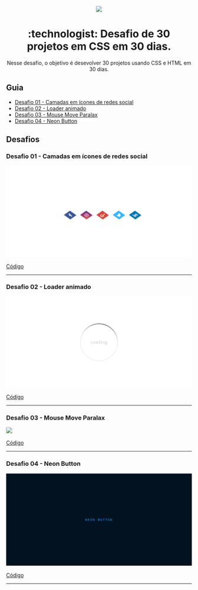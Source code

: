 <div align="center">

<img src="https://media.giphy.com/media/PiQejEf31116URju4V/giphy.gif">

<h1> :technologist: Desafio de 30 projetos em CSS em 30 dias.</h1>
<p>Nesse desafio, o objetivo é desevolver 30 projetos usando CSS e HTML em 30 dias.</p>

</div>

## Guia

- <a href="#01">Desafio 01 - Camadas em ícones de redes social</a>
- <a href="#02">Desafio 02 - Loader animado</a>
- <a href="#03">Desafio 03 - Mouse Move Paralax</a>
- <a href="#04">Desafio 04 - Neon Button</a>


## Desafios 

<a id="01"></a>

### Desafio 01 - Camadas em ícones de redes social

<img src=".github/01.gif">


[Código](https://github.com/jefferson-calmon/challenge-30projects-in-30days/tree/master/desafio-01-icone-social-camadas)


---

<a id="02"></a>

### Desafio 02 - Loader animado

<img src=".github/02.gif">


[Código](https://github.com/jefferson-calmon/challenge-30projects-in-30days/tree/master/desafio-02-loading-animated)


---

<a id="03"></a>

### Desafio 03 - Mouse Move Paralax

<img src=".github/03.gif">


[Código](https://github.com/jefferson-calmon/challenge-30projects-in-30days/tree/master/desafio-03-mouse-move-paralax)

---

<a id="04"></a>

### Desafio 04 - Neon Button

<img src=".github/04.gif">


[Código](https://github.com/jefferson-calmon/challenge-30projects-in-30days/tree/master/desafio-04-button-animated)

---